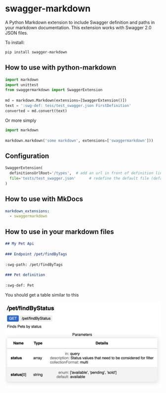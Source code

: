 # swagger-markdown

A Python Markdown extension to include Swagger definition and paths in your markdown documentation.
This extension works with Swagger 2.0 JSON files.


To install:


```bash
pip install swagger-markdown
```

## How to use with python-markdown

```python
import markdown
import unittest
from swaggermarkdown import SwaggerExtension

md = markdown.Markdown(extensions=[SwaggerExtension()])
text = ':swg-def: tess/test_swagger.json FirstDefinition'
converted = md.convert(text)
```

Or more simply

```python
import markdown

markdown.markdown('some markdown', extensions=['swaggermarkdown']))
```

## Configuration

```python
SwaggerExtension(
  definitionsUrlRoot='/types',  # add an url in front of definition links
  file='tests/test_swagger.json'      # redefine the default file (default: swagger.json)
)
```

## How to use with MkDocs

```yaml
markdown_extensions:
  - swaggermarkdown
```

## How to use in your markdown files

```markdown
## My Pet Api

### Endpoint /pet/findByTags

:swg-path: /pet/findByTags

### Pet definition

:swg-def: Pet
```

You should get a table similar to this

 <img src="/swaggermarkdown.png" width="700">




